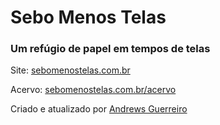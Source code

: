 # Sebo Menos Telas

### Um refúgio de papel em tempos de telas

Site: [sebomenostelas.com.br](https://sebomenostelas.com.br)

Acervo: [sebomenostelas.com.br/acervo](https://sebomenostelas.com.br/acervo)

Criado e atualizado por [Andrews Guerreiro](https://github.com/andguerreiro)
